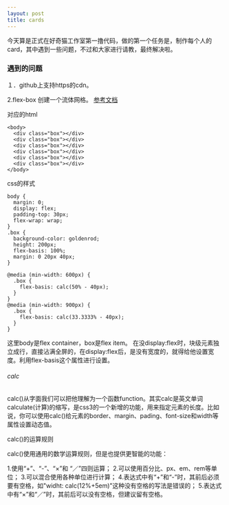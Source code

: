 ```yaml
---
layout: post
title: cards
---
```


今天算是正式在好奇猫工作室第一撸代码，做的第一个任务是，制作每个人的card，其中遇到一些问题，不过和大家进行请教，最终解决啦。

### 遇到的问题

１．github上支持https的cdn。

2.flex-box 创建一个流体网格。
[参考文档](http://www.haoqicat.com/flexbox-dancer/8-demo2)

对应的html

```
<body>
  <div class="box"></div>
  <div class="box"></div>
  <div class="box"></div>
  <div class="box"></div>
  <div class="box"></div>
  <div class="box"></div>
</body>
```

css的样式

```
body {
  margin: 0;
  display: flex;
  padding-top: 30px;
  flex-wrap: wrap;
}
.box {
  background-color: goldenrod;
  height: 200px;
  flex-basis: 100%;
  margin: 0 20px 40px;
}

@media (min-width: 600px) {
  .box {
    flex-basis: calc(50% - 40px);
  }
}
@media (min-width: 900px) {
  .box {
    flex-basis: calc(33.3333% - 40px);
  }
}
```

这里body是flex container，box是flex item。
在没display:flex时，块级元素独立成行，直接沾满全屏的，在display:flex后，是没有宽度的，就得给他设置宽度。利用flex-basis这个属性进行设置。

###### calc

calc()从字面我们可以把他理解为一个函数function。其实calc是英文单词calculate(计算)的缩写，是css3的一个新增的功能，用来指定元素的长度。比如说，你可以使用calc()给元素的border、margin、pading、font-size和width等属性设置动态值。

calc()的运算规则

calc()使用通用的数学运算规则，但是也提供更智能的功能：

1.使用“+”、“-”、“×”和 “／”四则运算；
2.可以使用百分比、px、em、rem等单位；
3.可以混合使用各种单位进行计算；
4.表达式中有“+”和“-”时，其前后必须要有空格，如"widht: calc(12%+5em)"这种没有空格的写法是错误的；
5.表达式中有“×”和“／”时，其前后可以没有空格，但建议留有空格。
